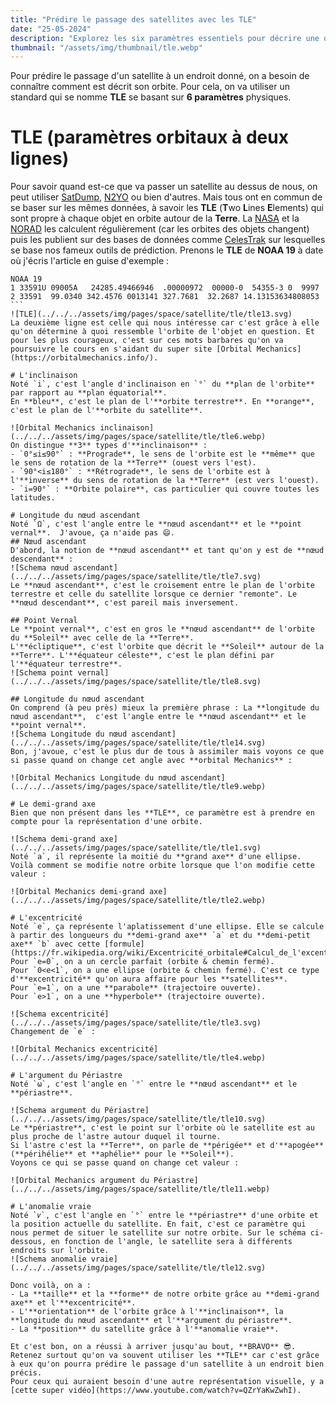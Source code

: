 ```yaml
---
title: "Prédire le passage des satellites avec les TLE"
date: "25-05-2024"
description: "Explorez les six paramètres essentiels pour décrire une orbite et la représentation standardisée des TLE pour prédire le passage des satellites."
thumbnail: "/assets/img/thumbnail/tle.webp"
---
```

Pour prédire le passage d'un satellite à un endroit donné, on a besoin de connaître comment est décrit son orbite. Pour cela, on va utiliser un standard qui se nomme **TLE** se basant sur **6 paramètres** physiques. 

# TLE (paramètres orbitaux à deux lignes)
Pour savoir quand est-ce que va passer un satellite au dessus de nous, on peut utiliser [SatDump](./satdump.html), [N2YO](https://www.n2yo.com/) ou bien d'autres. Mais tous ont en commun de se baser sur les mêmes données, à savoir les **TLE** (**T**wo **L**ines **E**lements) qui sont propre à chaque objet en orbite autour de la **Terre**. La [NASA](https://fr.wikipedia.org/wiki/National_Aeronautics_and_Space_Administration) et la [NORAD](https://fr.wikipedia.org/wiki/Commandement_de_la_d%C3%A9fense_a%C3%A9rospatiale_de_l%27Am%C3%A9rique_du_Nord) les calculent régulièrement (car les orbites des objets changent) puis les publient sur des bases de données comme [CelesTrak](https://celestrak.org/Norad/elements/table.php?GROUP=weather&FORMAT=tle) sur lesquelles se base nos fameux outils de prédiction.
Prenons le **TLE** de **NOAA 19** à date où j'écris l'article en guise d'exemple : 
````
NOAA 19
1 33591U 09005A   24285.49466946  .00000972  00000-0  54355-3 0  9997
2 33591  99.0340 342.4576 0013141 327.7681  32.2687 14.13153634808053
```
![TLE](../../../assets/img/pages/space/satellite/tle/tle13.svg)
La deuxième ligne est celle qui nous intéresse car c'est grâce à elle qu'on détermine à quoi ressemble l'orbite de l'objet en question. Et pour les plus courageux, c'est sur ces mots barbares qu'on va poursuivre le cours en s'aidant du super site [Orbital Mechanics](https://orbitalmechanics.info/).

# L'inclinaison
Noté `i`, c'est l'angle d'inclinaison en `°` du **plan de l'orbite** par rapport au **plan équatorial**. 
En **bleu**, c'est le plan de l'**orbite terrestre**. En **orange**, c'est le plan de l'**orbite du satellite**.

![Orbital Mechanics inclinaison](../../../assets/img/pages/space/satellite/tle/tle6.webp)
On distingue **3** types d'**inclinaison** : 
- `0°≤i≤90°` : **Prograde**, le sens de l'orbite est le **même** que le sens de rotation de la **Terre** (ouest vers l'est).
- `90°<i≤180°` : **Rétrograde**, le sens de l'orbite est à l'**inverse** du sens de rotation de la **Terre** (est vers l'ouest).
- `i=90°` : **Orbite polaire**, cas particulier qui couvre toutes les latitudes. 

# Longitude du nœud ascendant
Noté `Ω`, c'est l'angle entre le **nœud ascendant** et le **point vernal**.  J'avoue, ça n'aide pas 😄.
## Nœud ascendant
D'abord, la notion de **nœud ascendant** et tant qu'on y est de **nœud descendant** :
![Schema nœud ascendant](../../../assets/img/pages/space/satellite/tle/tle7.svg)
Le **nœud ascendant**, c'est le croisement entre le plan de l'orbite terrestre et celle du satellite lorsque ce dernier "remonte". Le **nœud descendant**, c'est pareil mais inversement. 

## Point Vernal
Le **point vernal**, c'est en gros le **nœud ascendant** de l'orbite du **Soleil** avec celle de la **Terre**.
L'**écliptique**, c'est l'orbite que décrit le **Soleil** autour de la **Terre**. L'**équateur céleste**, c'est le plan défini par l'**équateur terrestre**.
![Schema point vernal](../../../assets/img/pages/space/satellite/tle/tle8.svg)

## Longitude du nœud ascendant
On comprend (à peu près) mieux la première phrase : La **longitude du nœud ascendant**,  c'est l'angle entre le **nœud ascendant** et le **point vernal**. 
![Schema Longitude du nœud ascendant](../../../assets/img/pages/space/satellite/tle/tle14.svg)
Bon, j'avoue, c'est le plus dur de tous à assimiler mais voyons ce que si passe quand on change cet angle avec **orbital Mechanics** : 

![Orbital Mechanics Longitude du nœud ascendant](../../../assets/img/pages/space/satellite/tle/tle9.webp)

# Le demi-grand axe
Bien que non présent dans les **TLE**, ce paramètre est à prendre en compte pour la représentation d'une orbite.

![Schema demi-grand axe](../../../assets/img/pages/space/satellite/tle/tle1.svg)
Noté `a`, il représente la moitié du **grand axe** d'une ellipse.
Voilà comment se modifie notre orbite lorsque que l'on modifie cette valeur : 

![Orbital Mechanics demi-grand axe](../../../assets/img/pages/space/satellite/tle/tle2.webp)

# L'excentricité
Noté `e`, ça représente l'aplatissement d'une ellipse. Elle se calcule à partir des longueurs du **demi-grand axe** `a` et du **demi-petit axe** `b` avec cette [formule](https://fr.wikipedia.org/wiki/Excentricité_orbitale#Calcul_de_l'excentricité_d'une_orbite).
Pour `e=0`, on a un cercle parfait (orbite & chemin fermé).
Pour `0<e<1`, on a une ellipse (orbite & chemin fermé). C'est ce type d'**excentricité** qu'on aura affaire pour les **satellites**.
Pour `e=1`, on a une **parabole** (trajectoire ouverte).
Pour `e>1`, on a une **hyperbole** (trajectoire ouverte).

![Schema excentricité](../../../assets/img/pages/space/satellite/tle/tle3.svg)
Changement de `e` :

![Orbital Mechanics excentricité](../../../assets/img/pages/space/satellite/tle/tle4.webp)

# L'argument du Périastre
Noté `ω`, c'est l'angle en `°` entre le **nœud ascendant** et le **périastre**. 

![Schema argument du Périastre](../../../assets/img/pages/space/satellite/tle/tle10.svg)
Le **périastre**, c'est le point sur l'orbite où le satellite est au plus proche de l'astre autour duquel il tourne. 
Si l'astre c'est la **Terre**, on parle de **périgée** et d'**apogée** (**périhélie** et **aphélie** pour le **Soleil**).
Voyons ce qui se passe quand on change cet valeur : 

![Orbital Mechanics argument du Périastre](../../../assets/img/pages/space/satellite/tle/tle11.webp)

# L'anomalie vraie
Noté `𝜈`, c'est l'angle en `°` entre le **périastre** d'une orbite et la position actuelle du satellite. En fait, c'est ce paramètre qui nous permet de situer le satellite sur notre orbite. Sur le schéma ci-dessous, en fonction de l'angle, le satellite sera à différents endroits sur l'orbite.
![Schema anomalie vraie](../../../assets/img/pages/space/satellite/tle/tle12.svg)

Donc voilà, on a : 
- La **taille** et la **forme** de notre orbite grâce au **demi-grand axe** et l'**excentricité**.
- L'**orientation** de l'orbite grâce à l'**inclinaison**, la **longitude du nœud ascendant** et l'**argument du périastre**.
- La **position** du satellite grâce à l'**anomalie vraie**.
  
Et c'est bon, on a réussi à arriver jusqu'au bout, **BRAVO** 😎.
Retenez surtout qu'on va souvent utiliser les **TLE** car c'est grâce à eux qu'on pourra prédire le passage d'un satellite à un endroit bien précis. 
Pour ceux qui auraient besoin d'une autre représentation visuelle, y a [cette super vidéo](https://www.youtube.com/watch?v=QZrYaKwZwhI).
